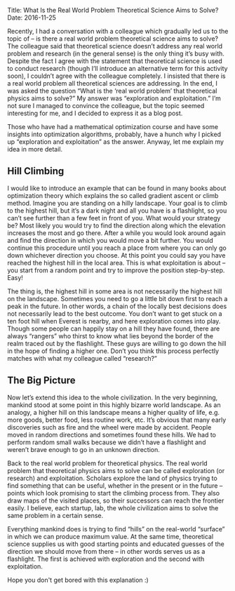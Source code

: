 Title: What Is the Real World Problem Theoretical Science Aims to Solve?
Date: 2016-11-25

Recently, I had a conversation with a colleague which gradually led us to
the topic of – is there a real world problem theoretical science aims to
solve? The colleague said that theoretical science doesn’t address any real
world problem and research (in the general sense) is the only thing it’s
busy with. Despite the fact I agree with the statement that theoretical
science is used to conduct research (though I’ll introduce an alternative
term for this activity soon), I couldn’t agree with the colleague
completely. I insisted that there is a real world problem all theoretical
sciences are addressing. In the end, I was asked the question “What is the
‘real world problem’ that theoretical physics aims to solve?” My answer was
“exploration and exploitation.” I’m not sure I managed to convince the
colleague, but the topic seemed interesting for me, and I decided to express
it as a blog post.

Those who have had a mathematical optimization course and have some insights
into optimization algorithms, probably, have a hunch why I picked up
“exploration and exploitation” as the answer. Anyway, let me explain my idea
in more detail.

## Hill Climbing

I would like to introduce an example that can be found in many books about
optimization theory which explains the so called gradient ascent or climb
method. Imagine you are standing on a hilly landscape. Your goal is to climb
to the highest hill, but it’s a dark night and all you have is a flashlight,
so you can’t see further than a few feet in front of you. What would your
strategy be? Most likely you would try to find the direction along which the
elevation increases the most and go there. After a while you would look
around again and find the direction in which you would move a bit further.
You would continue this procedure until you reach a place from where you can
only go down whichever direction you choose. At this point you could say you
have reached the highest hill in the local area. This is what exploitation
is about – you start from a random point and try to improve the position
step-by-step. Easy!

The thing is, the highest hill in some area is not necessarily the highest
hill on the landscape. Sometimes you need to go a little bit down first to
reach a peak in the future. In other words, a chain of the locally best
decisions does not necessarily lead to the best outcome. You don’t want to
get stuck on a ten foot hill when Everest is nearby, and here exploration
comes into play. Though some people can happily stay on a hill they have
found, there are always “rangers” who thirst to know what lies beyond the
border of the realm traced out by the flashlight. These guys are willing to
go down the hill in the hope of finding a higher one. Don’t you think this
process perfectly matches with what my colleague called “research?”

## The Big Picture

Now let’s extend this idea to the whole civilization. In the very beginning,
mankind stood at some point in this highly bizarre world landscape. As an
analogy, a higher hill on this landscape means a higher quality of life,
e.g. more goods, better food, less routine work, etc. It’s obvious that many
early discoveries such as fire and the wheel were made by accident. People
moved in random directions and sometimes found these hills. We had to
perform random small walks because we didn’t have a flashlight and weren’t
brave enough to go in an unknown direction.

Back to the real world problem for theoretical physics. The real world
problem that theoretical physics aims to solve can be called exploration (or
research) and exploitation. Scholars explore the land of physics trying to
find something that can be useful, whether in the present or in the future –
points which look promising to start the climbing process from. They also
draw maps of the visited places, so their successors can reach the frontier
easily. I believe, each startup, lab, the whole civilization aims to solve
the same problem in a certain sense.

Everything mankind does is trying to find “hills” on the real-world
“surface” in which we can produce maximum value. At the same time,
theoretical science supplies us with good starting points and educated
guesses of the direction we should move from there – in other words serves
us as a flashlight. The first is achieved with exploration and the second
with exploitation.

Hope you don't get bored with this explanation :)
